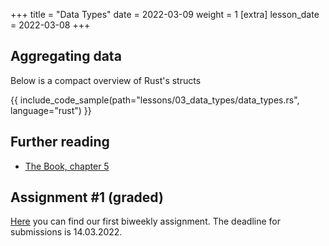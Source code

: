+++
title = "Data Types"
date = 2022-03-09
weight = 1
[extra]
lesson_date = 2022-03-08
+++

## Aggregating data

Below is a compact overview of Rust's structs

{{ include_code_sample(path="lessons/03_data_types/data_types.rs", language="rust") }}

## Further reading

- [The Book, chapter 5](https://doc.rust-lang.org/book/ch05-00-structs.html)

## Assignment #1 (graded)

[Here](https://classroom.github.com/a/nc92p2Ow) you can find our first biweekly assignment. The deadline for submissions is 14.03.2022.
